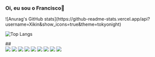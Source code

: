 ### Oi, eu sou o Francisco👋

<div class="row">
![Anurag's GitHub stats](https://github-readme-stats.vercel.app/api?username=Xikin&show_icons=true&theme=tokyonight)

![Top Langs](https://github-readme-stats.vercel.app/api/top-langs/?username=Xikin&layout=compact&theme=tokyonight)
</div>
##
 
<div> 
  <a href="https://www.instagram.com/chiquinho02/" target="_blank"><img src="https://img.shields.io/badge/-Instagram-%23E4405F?style=for-the-badge&logo=instagram&logoColor=white" target="_blank"></a>
  <a href="https://www.linkedin.com/in/francisco-santos-097533208/" target="_blank"><img src="https://img.shields.io/badge/-LinkedIn-%230077B5?style=for-the-badge&logo=linkedin&logoColor=white" target="_blank"></a>
  <img src="https://img.shields.io/badge/HTML5-E34F26?style=for-the-badge&logo=html5&logoColor=white" target="_blank">
  <img src="https://img.shields.io/badge/CSS3-1572B6?style=for-the-badge&logo=css3&logoColor=white" target="_blank">
  <img src="https://img.shields.io/badge/JavaScript-323330?style=for-the-badge&logo=javascript&logoColor=F7DF1E" target="_blank">
  <img src="https://img.shields.io/badge/PHP-777BB4?style=for-the-badge&logo=php&logoColor=white" target="_blank">
  <img src="https://img.shields.io/badge/React-20232A?style=for-the-badge&logo=react&logoColor=61DAFB" target="_blank">
  <img src="https://img.shields.io/badge/Vue.js-35495E?style=for-the-badge&logo=vue.js&logoColor=4FC08D" target="_blank">
  <img src="https://img.shields.io/badge/AngularJS-E23237?style=for-the-badge&logo=angularjs&logoColor=white" target="_blank">
  
  
  </div>
